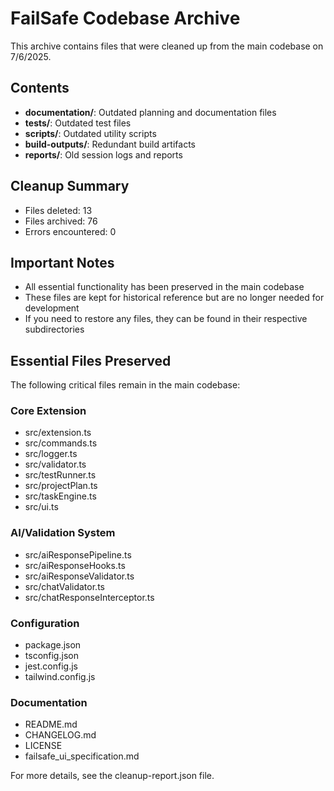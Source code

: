 # FailSafe Codebase Archive

This archive contains files that were cleaned up from the main codebase on 7/6/2025.

## Contents

- **documentation/**: Outdated planning and documentation files
- **tests/**: Outdated test files
- **scripts/**: Outdated utility scripts
- **build-outputs/**: Redundant build artifacts
- **reports/**: Old session logs and reports

## Cleanup Summary

- Files deleted: 13
- Files archived: 76
- Errors encountered: 0

## Important Notes

- All essential functionality has been preserved in the main codebase
- These files are kept for historical reference but are no longer needed for development
- If you need to restore any files, they can be found in their respective subdirectories

## Essential Files Preserved

The following critical files remain in the main codebase:

### Core Extension
- src/extension.ts
- src/commands.ts
- src/logger.ts
- src/validator.ts
- src/testRunner.ts
- src/projectPlan.ts
- src/taskEngine.ts
- src/ui.ts

### AI/Validation System
- src/aiResponsePipeline.ts
- src/aiResponseHooks.ts
- src/aiResponseValidator.ts
- src/chatValidator.ts
- src/chatResponseInterceptor.ts

### Configuration
- package.json
- tsconfig.json
- jest.config.js
- tailwind.config.js

### Documentation
- README.md
- CHANGELOG.md
- LICENSE
- failsafe_ui_specification.md

For more details, see the cleanup-report.json file.
